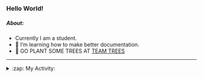 ### Hello World!

##### About:
- Currently I am a student.
- 🌱 I’m learning how to make better documentation.
- 🌱 GO PLANT SOME TREES AT [TEAM TREES](https://teamtrees.org/)

---
<details>
  <summary>:zap: My Activity:</summary>
  
<!--START_SECTION:waka-->
![Code Time](http://img.shields.io/badge/Code%20Time-1%2C152%20hrs%2043%20mins-blue)

**I'm a Night 🦉** 

```text
🌞 Morning                1443 commits        ██░░░░░░░░░░░░░░░░░░░░░░░   09.22 % 
🌆 Daytime                5523 commits        █████████░░░░░░░░░░░░░░░░   35.30 % 
🌃 Evening                4532 commits        ███████░░░░░░░░░░░░░░░░░░   28.96 % 
🌙 Night                  4149 commits        ███████░░░░░░░░░░░░░░░░░░   26.52 % 
```
📅 **I'm Most Productive on Wednesday** 

```text
Monday                   2344 commits        ████░░░░░░░░░░░░░░░░░░░░░   14.98 % 
Tuesday                  2045 commits        ███░░░░░░░░░░░░░░░░░░░░░░   13.07 % 
Wednesday                3603 commits        ██████░░░░░░░░░░░░░░░░░░░   23.03 % 
Thursday                 1959 commits        ███░░░░░░░░░░░░░░░░░░░░░░   12.52 % 
Friday                   1547 commits        ██░░░░░░░░░░░░░░░░░░░░░░░   09.89 % 
Saturday                 1391 commits        ██░░░░░░░░░░░░░░░░░░░░░░░   08.89 % 
Sunday                   2758 commits        ████░░░░░░░░░░░░░░░░░░░░░   17.63 % 
```


📊 **This Week I Spent My Time On** 

```text
🔥 Editors: 
VS Code                  3 hrs 5 mins        █████████████████████████   100.00 % 

🐱‍💻 Projects: 
giveth-dapps-v2          3 hrs 1 min         ████████████████████████░   97.40 % 
praise                   4 mins              █░░░░░░░░░░░░░░░░░░░░░░░░   02.60 % 
```


 Last Updated on 18/07/2023 14:10:18 UTC
<!--END_SECTION:waka-->
</details>
